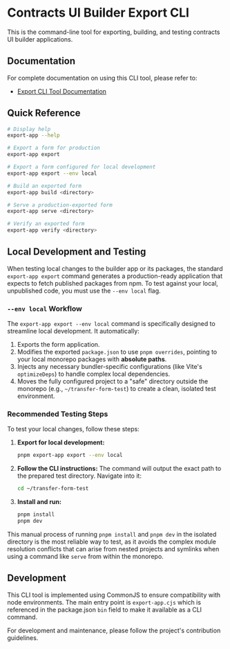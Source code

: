 # Contracts UI Builder Export CLI

This is the command-line tool for exporting, building, and testing contracts UI builder applications.

## Documentation

For complete documentation on using this CLI tool, please refer to:

- [Export CLI Tool Documentation](../../../docs/export-cli-tool.md)

## Quick Reference

```bash
# Display help
export-app --help

# Export a form for production
export-app export

# Export a form configured for local development
export-app export --env local

# Build an exported form
export-app build <directory>

# Serve a production-exported form
export-app serve <directory>

# Verify an exported form
export-app verify <directory>
```

## Local Development and Testing

When testing local changes to the builder app or its packages, the standard `export-app export` command generates a production-ready application that expects to fetch published packages from npm. To test against your local, unpublished code, you must use the `--env local` flag.

### `--env local` Workflow

The `export-app export --env local` command is specifically designed to streamline local development. It automatically:

1. Exports the form application.
2. Modifies the exported `package.json` to use `pnpm overrides`, pointing to your local monorepo packages with **absolute paths**.
3. Injects any necessary bundler-specific configurations (like Vite's `optimizeDeps`) to handle complex local dependencies.
4. Moves the fully configured project to a "safe" directory outside the monorepo (e.g., `~/transfer-form-test`) to create a clean, isolated test environment.

### Recommended Testing Steps

To test your local changes, follow these steps:

1. **Export for local development:**

   ```bash
   pnpm export-app export --env local
   ```

2. **Follow the CLI instructions:** The command will output the exact path to the prepared test directory. Navigate into it:

   ```bash
   cd ~/transfer-form-test
   ```

3. **Install and run:**
   ```bash
   pnpm install
   pnpm dev
   ```

This manual process of running `pnpm install` and `pnpm dev` in the isolated directory is the most reliable way to test, as it avoids the complex module resolution conflicts that can arise from nested projects and symlinks when using a command like `serve` from within the monorepo.

## Development

This CLI tool is implemented using CommonJS to ensure compatibility with node environments. The main entry point is `export-app.cjs` which is referenced in the package.json `bin` field to make it available as a CLI command.

For development and maintenance, please follow the project's contribution guidelines.
